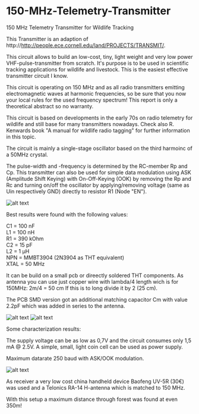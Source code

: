 # 150-MHz-Telemetry-Transmitter
150 MHz Telemetry Transmitter for Wildlife Tracking

This Transmitter is an adaption of http://http://people.ece.cornell.edu/land/PROJECTS/TRANSMIT/.

This circuit allows to build an low-cost, tiny, light weight and very low power VHF-pulse-transmitter from scratch.
It's purpose is to be used in scientific tracking applications for wildlife and livestock.
This is the easiest effective transmitter circuit I know.

This circuit is operating on 150 MHz and as all radio transmitters emitting electromagnetic waves at harmonic frequencies, so be sure that you now your local rules for the used frequency spectrum! This report is only a theoretical abstract so no warranty.

This circuit is based on developments in the early 70s on radio telemetry for wildlife and still base for many transmitters nowadays.
Check also R. Kenwards book "A manual for wildlife radio tagging" for further information in this topic.

The circuit is mainly a single-stage oscillator based on the third harmoinc of a 50MHz crystal.

The pulse-width and -frequency is determined by the RC-member Rp and Cp. This transmitter can also be used for simple data modulation using ASK (Amplitude Shift Keying) with On-Off-Keying (OOK) by removing the Rp and Rc and turning on/off the oscillator by applying/removing voltage (same as Uin respectively GND) directly to resistor R1 (Node "EN").

![alt text](https://github.com/fistlabsdev/150-MHz-Telemetry-Transmitter/circuit.png)

Best results were found with the following values:

C1 = 100 nF<br>
L1 = 100 nH<br>
R1 = 390 kOhm<br>
C2 = 15 pF<br>
L2 = 1 µH<br>
NPN = MMBT3904 (2N3904 as THT equivalent)<br>
XTAL = 50 MHz<br>

It can be build on a small pcb or direectly soldered THT components.
As antenna you can use just copper wire with lambda/4 length wich is for 150MHz: 2m/4 = 50 cm
If this is to long divide it by 2 (25 cm).

The PCB SMD version got an additional matching capacitor Cm with value 2.2pF which was added in series to the antenna.

![alt text](https://github.com/fistlabsdev/150-MHz-Telemetry-Transmitter/smd_ook_circuit.png)
![alt text](https://github.com/fistlabsdev/150-MHz-Telemetry-Transmitter/transmitter_pic.png)

Some characterization results:

The supply voltage can be as low as 0,7V and the circuit consumes only 1,5 mA @ 2.5V.
A simple, small, light coin cell can be used as power supply.

Maximum datarate 250 baud with ASK/OOK modulation.

![alt text](https://github.com/fistlabsdev/150-MHz-Telemetry-Transmitter/harmonics.PNG)

As receiver a very low cost china handheld device Baofeng UV-5R (30€) was used and a Telonics RA-14 H-antenna which is matched to 150 MHz. 

With this setup a maximum distance through forest was found at even 350m!



